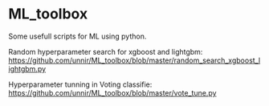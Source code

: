 # ML_toolbox
Some usefull scripts for ML using python.

 Random hyperparameter search for xgboost and lightgbm: 
 https://github.com/unnir/ML_toolbox/blob/master/random_search_xgboost_lightgbm.py


Hyperparameter tunning in Voting classifie:
https://github.com/unnir/ML_toolbox/blob/master/vote_tune.py
